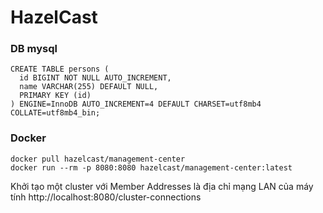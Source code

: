 # HazelCast
 
 ### DB mysql
``` DB mysql
CREATE TABLE persons (
  id BIGINT NOT NULL AUTO_INCREMENT,
  name VARCHAR(255) DEFAULT NULL,
  PRIMARY KEY (id)
) ENGINE=InnoDB AUTO_INCREMENT=4 DEFAULT CHARSET=utf8mb4 COLLATE=utf8mb4_bin;
```
### Docker 
```
docker pull hazelcast/management-center
docker run --rm -p 8080:8080 hazelcast/management-center:latest
```
Khởi tạo một cluster với Member Addresses là địa chỉ mạng LAN của máy tính
http://localhost:8080/cluster-connections 

